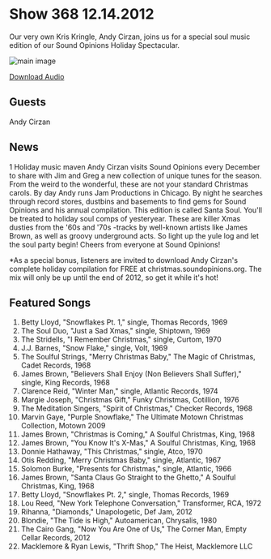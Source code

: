 # Show 368 12.14.2012
Our very own Kris Kringle, Andy Cirzan, joins us for a special soul music edition of our Sound Opinions Holiday Spectacular.

![main image](http://www.soundopinions.org/images/andycirzan.jpg)

[Download Audio](http://audio.soundopinions.org/podcasts/sooppodshow368.mp3)

## Guests
Andy Cirzan

## News
1 Holiday music maven Andy Cirzan visits Sound Opinions every December to share with Jim and Greg a new collection of unique tunes for the season. From the weird to the wonderful, these are not your standard Christmas carols. By day Andy runs Jam Productions in Chicago. By night he searches through record stores, dustbins and basements to find gems for Sound Opinions and his annual compilation. This edition is called Santa Soul. You'll be treated to holiday soul comps of yesteryear. These are killer Xmas dusties from the '60s and '70s -tracks by well-known artists like James Brown, as well as groovy underground acts. So light up the yule log and let the soul party begin! Cheers from everyone at Sound Opinions!

*As a special bonus, listeners are invited to download Andy Cirzan's complete holiday compilation for FREE at christmas.soundopinions.org. The mix will only be up until the end of 2012, so get it while it's hot! 

## Featured Songs
1. Betty Lloyd, "Snowflakes Pt. 1," single, Thomas Records, 1969
2. The Soul Duo, "Just a Sad Xmas," single, Shiptown, 1969
3. The Stridells, "I Remember Christmas," single, Curtom, 1970
4. J.J. Barnes, "Snow Flake," single, Volt, 1969
5. The Soulful Strings, "Merry Christmas Baby," The Magic of Christmas, Cadet Records, 1968
6. James Brown, "Believers Shall Enjoy (Non Believers Shall Suffer)," single, King Records, 1968
7. Clarence Reid, "Winter Man," single, Atlantic Records, 1974
8. Margie Joseph, "Christmas Gift," Funky Christmas, Cotillion, 1976
9. The Meditation Singers, "Spirit of Christmas," Checker Records, 1968
10. Marvin Gaye, "Purple Snowflake," The Ultimate Motown Christmas Collection, Motown 2009
11. James Brown, "Christmas is Coming," A Soulful Christmas, King, 1968
12. James Brown, "You Know It's X-Mas," A Soulful Christmas, King, 1968
13. Donnie Hathaway, "This Christmas," single, Atco, 1970
14. Otis Redding, "Merry Christmas Baby," single, Atlantic, 1967
15. Solomon Burke, "Presents for Christmas," single, Atlantic, 1966
16. James Brown, "Santa Claus Go Straight to the Ghetto," A Soulful Christmas, King, 1968
17. Betty Lloyd, "Snowflakes Pt. 2," single, Thomas Records, 1969
18. Lou Reed, "New York Telephone Conversation," Transformer, RCA, 1972
19. Rihanna, "Diamonds," Unapologetic, Def Jam, 2012
20. Blondie, "The Tide is High," Autoamerican, Chrysalis, 1980
21. The Cairo Gang, "Now You Are One of Us," The Corner Man, Empty Cellar Records, 2012
22. Macklemore & Ryan Lewis, "Thrift Shop," The Heist, Macklemore LLC
